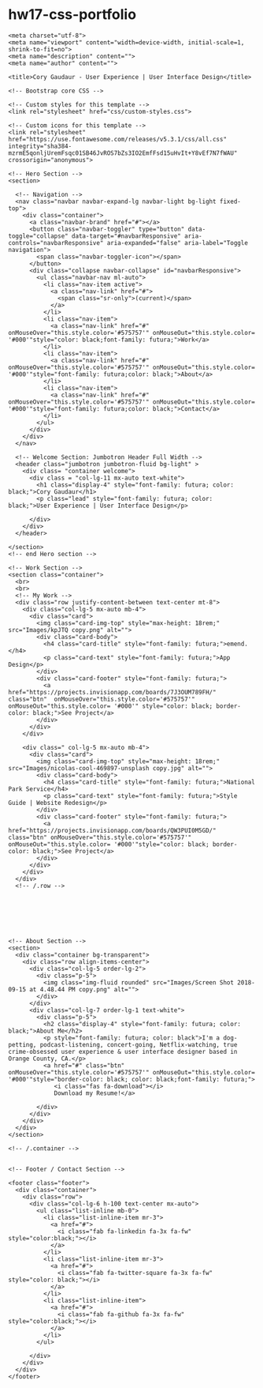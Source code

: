 # hw17-css-portfolio
<html lang="en">

  <head>

    <meta charset="utf-8">
    <meta name="viewport" content="width=device-width, initial-scale=1, shrink-to-fit=no">
    <meta name="description" content="">
    <meta name="author" content="">

    <title>Cory Gaudaur - User Experience | User Interface Design</title>

    <!-- Bootstrap core CSS -->
  <link rel="stylesheet" href="https://maxcdn.bootstrapcdn.com/bootstrap/4.0.0/css/bootstrap.min.css" integrity="sha384-Gn5384xqQ1aoWXA+058RXPxPg6fy4IWvTNh0E263XmFcJlSAwiGgFAW/dAiS6JXm"
    crossorigin="anonymous">

    <!-- Custom styles for this template -->
    <link rel="stylesheet" href="css/custom-styles.css">

    <!-- Custom icons for this template -->
    <link rel="stylesheet" href="https://use.fontawesome.com/releases/v5.3.1/css/all.css" integrity="sha384-mzrmE5qonljUremFsqc01SB46JvROS7bZs3IO2EmfFsd15uHvIt+Y8vEf7N7fWAU" crossorigin="anonymous">

  </head>

  <body>

    <!-- Hero Section -->
    <section>

      <!-- Navigation -->
      <nav class="navbar navbar-expand-lg navbar-light bg-light fixed-top">
        <div class="container">
          <a class="navbar-brand" href="#"></a>
          <button class="navbar-toggler" type="button" data-toggle="collapse" data-target="#navbarResponsive" aria-controls="navbarResponsive" aria-expanded="false" aria-label="Toggle navigation">
            <span class="navbar-toggler-icon"></span>
          </button>
          <div class="collapse navbar-collapse" id="navbarResponsive">
            <ul class="navbar-nav ml-auto">
              <li class="nav-item active">
                <a class="nav-link" href="#">
                  <span class="sr-only">(current)</span>
                </a>
              </li>
              <li class="nav-item">
                <a class="nav-link" href="#" onMouseOver="this.style.color='#575757'" onMouseOut="this.style.color= '#000'"style="color: black;font-family: futura;">Work</a>
              </li>
              <li class="nav-item">
                <a class="nav-link" href="#" onMouseOver="this.style.color='#575757'" onMouseOut="this.style.color= '#000'"style="font-family: futura;color: black;">About</a>
              </li>
              <li class="nav-item">
                <a class="nav-link" href="#" onMouseOver="this.style.color='#575757'" onMouseOut="this.style.color= '#000'"style="font-family: futura;color: black;">Contact</a>
              </li>
            </ul>
          </div>
        </div>
      </nav>

      <!-- Welcome Section: Jumbotron Header Full Width -->
      <header class="jumbotron jumbotron-fluid bg-light" >
        <div class= "container welcome">
          <div class = "col-lg-11 mx-auto text-white">
            <h1 class="display-4" style="font-family: futura; color: black;">Cory Gaudaur</h1>
            <p class="lead" style="font-family: futura; color: black;">User Experience | User Interface Design</p>
            
          </div>
        </div>
      </header>

    </section>
    <!-- end Hero section -->

    <!-- Work Section -->
    <section class="container">
      <br>
      <br>
      <!-- My Work -->
      <div class="row justify-content-between text-center mt-8">
        <div class="col-lg-5 mx-auto mb-4">
          <div class="card">
            <img class="card-img-top" style="max-height: 18rem;" src="Images/kpJTQ copy.png" alt="">
            <div class="card-body">
              <h4 class="card-title" style="font-family: futura;">emend.</h4>
              <p class="card-text" style="font-family: futura;">App Design</p>
            </div>
            <div class="card-footer" style="font-family: futura;">
              <a href="https://projects.invisionapp.com/boards/7J3OUM789FH/" class="btn"  onMouseOver="this.style.color='#575757'" onMouseOut="this.style.color= '#000'" style="color: black; border-color: black;">See Project</a>
            </div>
          </div>
        </div>

        <div class=" col-lg-5 mx-auto mb-4">
          <div class="card">
            <img class="card-img-top" style="max-height: 18rem;" src="Images/nicolas-cool-469897-unsplash copy.jpg" alt="">
            <div class="card-body">
              <h4 class="card-title" style="font-family: futura;">National Park Service</h4>
              <p class="card-text" style="font-family: futura;">Style Guide | Website Redesign</p>
            </div>
            <div class="card-footer" style="font-family: futura;">
              <a href="https://projects.invisionapp.com/boards/QW3PUI0M5GD/" class="btn" onMouseOver="this.style.color='#575757'" onMouseOut="this.style.color= '#000'"style="color: black; border-color: black;">See Project</a>
            </div>
          </div>
        </div>
      </div>
      <!-- /.row -->
      
      

        
      


    <!-- About Section -->
    <section>
      <div class="container bg-transparent">
        <div class="row align-items-center">
          <div class="col-lg-5 order-lg-2">
            <div class="p-5">
              <img class="img-fluid rounded" src="Images/Screen Shot 2018-09-15 at 4.48.44 PM copy.png" alt="">
            </div>
          </div>
          <div class="col-lg-7 order-lg-1 text-white">
            <div class="p-5">
              <h2 class="display-4" style="font-family: futura; color: black;">About Me</h2>
              <p style="font-family: futura; color: black">I'm a dog-petting, podcast-listening, concert-going, Netflix-watching, true crime-obsessed user experience & user interface designer based in Orange County, CA.</p>
              <a href="#" class="btn" onMouseOver="this.style.color='#575757'" onMouseOut="this.style.color= '#000'"style="border-color: black; color: black;font-family: futura;">
                 <i class="fas fa-download"></i>
                 Download my Resume!</a>

            </div>
          </div>
        </div>
      </div>
    </section>
      
    <!-- /.container -->
    
    
    <!-- Footer / Contact Section -->
   <!-- Footer -->
    <footer class="footer">
      <div class="container">
        <div class="row">
          <div class="col-lg-6 h-100 text-center mx-auto">
            <ul class="list-inline mb-0">
              <li class="list-inline-item mr-3">
                <a href="#">
                  <i class="fab fa-linkedin fa-3x fa-fw" style="color:black;"></i>
                </a>
              </li>
              <li class="list-inline-item mr-3">
                <a href="#">
                  <i class="fab fa-twitter-square fa-3x fa-fw" style="color: black;"></i>
                </a>
              </li>
              <li class="list-inline-item">
                <a href="#">
                  <i class="fab fa-github fa-3x fa-fw" style="color:black;"></i>
                </a>
              </li>
            </ul>
       
          </div>
        </div>
      </div>
    </footer>

  </body>

</html>
